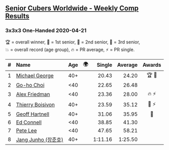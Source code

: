 <style>table {white-space: nowrap;}</style>
<link rel="stylesheet" type="text/css" href="/scw-comp/css/flags.css" />

## [Senior Cubers Worldwide - Weekly Comp Results](/scw-comp/results/)
### 3x3x3 One-Handed 2020-04-21

<span style="white-space: nowrap;">🏆 = overall winner</span>, <span style="white-space: nowrap;">🥇 = 1st senior</span>, <span style="white-space: nowrap;">🥈 = 2nd senior</span>, <span style="white-space: nowrap;">🥉 = 3rd senior</span>, <span style="white-space: nowrap;">💥 = overall record (age group)</span>, <span style="white-space: nowrap;">🔥 = PR average</span>, <span style="white-space: nowrap;">⚡ = PR single</span>.

| # | Name | Age | 🌍 | Single | Average | Awards | Solve 1 | Solve 2 | Solve 3 | Solve 4 | Solve 5 | Video |
| :--: | :-- | :--: | :--: | --: | --: | :--: | --: | --: | --: | --: | --: | :-- |
| 1 | [Michael George](../../persons/michael_george/333oh.md) | 40+ | <i class="flag flag-GB" /> | 20.43 | 24.20 | 🏆 🥇 | 24.59 | 25.44 | 23.51 | 20.43 | 24.50 | [Desktop](https://www.facebook.com/events/880278499062375/permalink/884141762009382) / [Mobile](https://m.facebook.com/events/880278499062375?view=permalink&id=884141762009382) |
| 2 | [Go-ho Choi](../../persons/go_ho_choi/333oh.md) | <40 | <i class="flag flag-KR" /> | 22.65 | 26.48 |  | 24.02 | 22.65 | 30.83 | 26.73 | 28.68 | [Desktop](https://www.facebook.com/events/880278499062375/permalink/884680381955520) / [Mobile](https://m.facebook.com/events/880278499062375?view=permalink&id=884680381955520) |
| 3 | [Alex Friedman](../../persons/alex_friedman/333oh.md) | <40 | <i class="flag flag-IL" /> | 23.36 | 28.00 | 🔥 ⚡ | 23.36 | 30.73 | 34.82 | 27.46 | 25.82 | [Desktop](https://www.facebook.com/events/880278499062375/permalink/883239652099593) / [Mobile](https://m.facebook.com/events/880278499062375?view=permalink&id=883239652099593) |
| 4 | [Thierry Boisivon](../../persons/thierry_boisivon/333oh.md) | 40+ | <i class="flag flag-FR" /> | 23.59 | 35.12 | 🥈 ⚡ | 29.71 | 37.63 | 38.03 | 23.59 | 48.27 | [Desktop](https://www.facebook.com/events/880278499062375/permalink/882003692223189) / [Mobile](https://m.facebook.com/events/880278499062375?view=permalink&id=882003692223189) |
| 5 | [Geoff Hartnell](../../persons/geoff_hartnell/333oh.md) | 40+ | <i class="flag flag-GB" /> | 31.06 | 35.95 | 🥉 | 34.41 | 39.58 | 33.86 | 31.06 | 41.48 | [Desktop](https://www.facebook.com/events/880278499062375/permalink/884961721927386) / [Mobile](https://m.facebook.com/events/880278499062375?view=permalink&id=884961721927386) |
| 6 | [Ed Connell](../../persons/ed_connell/333oh.md) | <40 | <i class="flag flag-IE" /> | 38.85 | 41.30 |  | 41.06 | 43.74 | 39.11 | 45.25 | 38.85 | [Desktop](https://www.facebook.com/events/880278499062375/permalink/883221008768124) / [Mobile](https://m.facebook.com/events/880278499062375?view=permalink&id=883221008768124) |
| 7 | [Pete Lee](../../persons/pete_lee/333oh.md) | <40 | <i class="flag flag-GB" /> | 47.65 | 58.21 |  | 1:03.48 | 58.10 | 53.06 | 1:13.49 | 47.65 | [Desktop](https://www.facebook.com/events/880278499062375/permalink/883323442091214) / [Mobile](https://m.facebook.com/events/880278499062375?view=permalink&id=883323442091214) |
| 8 | [Jang Junho (장준호)](../../persons/jang_junho/333oh.md) | 40+ | <i class="flag flag-KR" /> | 1:11.16 | 1:25.50 |  | 1:41.29 | 1:11.16 | 1:19.27 | 1:16.99 | 1:40.23 | [Desktop](https://www.facebook.com/events/880278499062375/permalink/884489028641322) / [Mobile](https://m.facebook.com/events/880278499062375?view=permalink&id=884489028641322) |

<!-- Global site tag (gtag.js) - Google Analytics -->
<script async src="https://www.googletagmanager.com/gtag/js?id=UA-86348435-3"></script>
<script>window.dataLayer = window.dataLayer || []; function gtag() {dataLayer.push(arguments);} gtag('js', new Date()); gtag('config', 'UA-86348435-3');</script>
